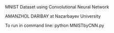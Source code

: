 MNIST Dataset using Convolutional Neural Network

AMANZHOL DARIBAY at Nazarbayev University

To run in command line: python MNISTbyCNN.py